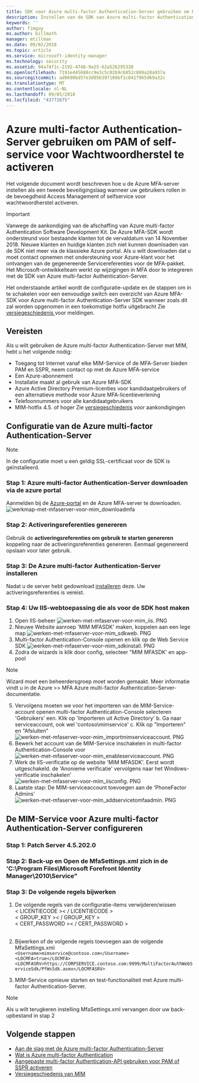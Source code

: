 ```yaml
---
title: SDK voor Azure multi-factor Authentication-Server gebruiken om PAM of scenario's voor self-service voor Wachtwoordherstel te activeren | Microsoft Docs
description: Instellen van de SDK van Azure multi-factor Authentication-Server als een tweede beveiligingslaag wanneer uw gebruikers rollen in Privileged Access Management en selfservice voor wachtwoordherstel activeren.
keywords: ''
author: fimguy
ms.author: billmath
manager: mtillman
ms.date: 09/02/2018
ms.topic: article
ms.service: microsoft-identity-manager
ms.technology: security
ms.assetid: 94a74f1c-2192-4748-9a25-62a526295338
ms.openlocfilehash: 7191e445688cc9e3c5c02b9c6852c869a28a937a
ms.sourcegitcommit: ad0690bd57e3d056397108bf1c8417965d69a32c
ms.translationtype: MT
ms.contentlocale: nl-NL
ms.lasthandoff: 09/05/2018
ms.locfileid: "43772675"
---
```

# <a name="use-azure-multi-factor-authentication-server-to-activate-pam-or-sspr"></a>Azure multi-factor Authentication-Server gebruiken om PAM of self-service voor Wachtwoordherstel te activeren
Het volgende document wordt beschreven hoe u de Azure MFA-server instellen als een tweede beveiligingslaag wanneer uw gebruikers rollen in de bevoegdheid Access Management of selfservice voor wachtwoordherstel activeren.

> [!IMPORTANT]
> Vanwege de aankondiging van de afschaffing van Azure multi-factor Authentication Software Development Kit. De Azure MFA-SDK wordt ondersteund voor bestaande klanten tot de vervaldatum van 14 November 2018. Nieuwe klanten en huidige klanten zich niet kunnen downloaden van de SDK niet meer via de klassieke Azure portal. Als u wilt downloaden dat u moet contact opnemen met ondersteuning voor Azure-klant voor het ontvangen van de gegenereerde Servicereferenties voor de MFA-pakket. <br> Het Microsoft-ontwikkelteam werkt op wijzigingen in MFA door te integreren met de SDK van Azure multi-factor Authentication-Server.

Het onderstaande artikel wordt de configuratie-update en de stappen om in te schakelen voor een eenvoudige switch een overzicht van Azure MFA-SDK voor Azure multi-factor Authentication-Server SDK wanneer zoals dit zal worden opgenomen in een toekomstige hotfix uitgebracht Zie [versiegeschiedenis ](/reference/version-history.md) voor meldingen. 

## <a name="prerequisites"></a>Vereisten

Als u wilt gebruiken de Azure multi-factor Authentication-Server met MIM, hebt u het volgende nodig:

- Toegang tot Internet vanaf elke MIM-Service of de MFA-Server bieden PAM en SSPR, neem contact op met de Azure MFA-service
- Een Azure-abonnement
- Installatie maakt al gebruik van Azure MFA-SDK
- Azure Active Directory Premium-licenties voor kandidaatgebruikers of een alternatieve methode voor Azure MFA-licentieverlening
- Telefoonnummers voor alle kandidaatgebruikers
- MIM-hotfix 4.5. of hoger Zie [versiegeschiedenis](/reference/version-history.md) voor aankondigingen

## <a name="azure-multi-factor-authentication-server-configuration"></a>Configuratie van de Azure multi-factor Authentication-Server 
> [!NOTE] 
> In de configuratie moet u een geldig SSL-certificaat voor de SDK is geïnstalleerd. 

### <a name="step-1-download-azure-multi-factor-authentication-server-from-the-azure-portal"></a>Stap 1: Azure multi-factor Authentication-Server downloaden via de azure portal 
Aanmelden bij de [Azure-portal](https://portal.azure.com/) en de Azure MFA-server te downloaden.
![werkmap-met-mfaserver-voor-mim_downloadmfa](media/working-with-mfaserver-for-mim/working-with-mfaserver-for-mim_downloadmfa.PNG)

### <a name="step-2-generate-activation-credentials"></a>Stap 2: Activeringsreferenties genereren
Gebruik de **activeringsreferenties om gebruik te starten genereren** koppeling naar de activeringsreferenties genereren. Eenmaal gegenereerd opslaan voor later gebruik.

### <a name="step-3-install-the-azure-multi-factor-authentication-server"></a>Stap 3: De Azure multi-factor Authentication-Server installeren
Nadat u de server hebt gedownload [installeren](https://docs.microsoft.com/en-us/azure/active-directory/authentication/howto-mfaserver-deploy#install-and-configure-the-mfa-server) deze.  Uw activeringsreferenties is vereist. 

### <a name="step-4-create-your-iis-web-application-that-will-host-the-sdk"></a>Stap 4: Uw IIS-webtoepassing die als voor de SDK host maken
1. Open IIS-beheer ![werken-met-mfaserver-voor-mim_iis. PNG](media/working-with-mfaserver-for-mim/working-with-mfaserver-for-mim_iis.PNG)
2.  Nieuwe Website aanroep 'MIM MFASDK' maken, koppelen aan een lege map ![werken-met-mfaserver-voor-mim_sdkweb. PNG](media/working-with-mfaserver-for-mim/working-with-mfaserver-for-mim_sdkweb.PNG)
3. Multi-factor Authentication-Console openen en klik op de Web Service SDK ![werken-met-mfaserver-voor-mim_sdkinstall. PNG](media/working-with-mfaserver-for-mim/working-with-mfaserver-for-mim_sdkinstall.PNG)
4. Zodra de wizards is klik door config, selecteer "MIM MFASDK' en app-pool

> [!NOTE] 
> Wizard moet een beheerdersgroep moet worden gemaakt. Meer informatie vindt u in de Azure >> MFA Azure multi-factor Authentication-Server-documentatie.

5. Vervolgens moeten we voor het importeren van de MIM-Service-account openen multi-factor Authentication-Console selecteren 'Gebruikers' een. Klik op 'Importeren uit Active Directory' b. Ga naar serviceaccount, ook wel 'contoso\mimservice' c. Klik op "Importeren" en "Afsluiten" ![werken-met-mfaserver-voor-mim_importmimserviceaccount. PNG](media/working-with-mfaserver-for-mim/working-with-mfaserver-for-mim_importmimserviceaccount.PNG) 
6. Bewerk het account van de MIM-Service inschakelen in multi-factor Authentication-Console voor ![werken-met-mfaserver-voor-mim_enableserviceaccount. PNG](media/working-with-mfaserver-for-mim/working-with-mfaserver-for-mim_enableserviceaccount.PNG)
7. Werk de IIS-verificatie op de website 'MIM MFASDK'. Eerst wordt uitgeschakeld. de 'Anonieme verificatie' vervolgens naar het Windows-verificatie inschakelen' ![werken-met-mfaserver-voor-mim_iisconfig. PNG](media/working-with-mfaserver-for-mim/working-with-mfaserver-for-mim_iisconfig.PNG)
8. Laatste stap: De MIM-serviceaccount toevoegen aan de 'PhoneFactor Admins' ![werken-met-mfaserver-voor-mim_addservicetomfaadmin. PNG](media/working-with-mfaserver-for-mim/working-with-mfaserver-for-mim_addservicetomfaadmin.PNG)

## <a name="configuring-the-mim-service-for-azure-multi-factor-authentication-server"></a>De MIM-Service voor Azure multi-factor Authentication-Server configureren 

### <a name="step-1-patch-server-to-452020"></a>Stap 1: Patch Server 4.5.202.0
 
### <a name="step-2-backup-and-open-the-mfasettingsxml-located-in-the-cprogram-filesmicrosoft-forefront-identity-manager2010service"></a>Stap 2: Back-up en Open de MfaSettings.xml zich in de 'C:\Program Files\Microsoft Forefront Identity Manager\2010\Service"

### <a name="step-3-update-the-following-lines"></a>Stap 3: De volgende regels bijwerken
1. De volgende regels van de configuratie-items verwijderen/wissen <br>
&LT; LICENTIECODE &GT;&LT; / LICENTIECODE &GT;<br>
&LT; GROUP_KEY &GT;&LT; / GROUP_KEY &GT;<br>
&LT; CERT_PASSWORD &GT;&LT; / CERT_PASSWORD &GT;<br>
<CertFilePath></CertFilePath><br>

2. Bijwerken of de volgende regels toevoegen aan de volgende MfaSettings.xml <br>
`<Username>mimservice@contoso.com</Username>` <br>
`<LOCMFA>true</LOCMFA>`<br>
`<LOCMFASRV>https://CORPSERVICE.contoso.com:9999/MultiFactorAuthWebServiceSdk/PfWsSdk.asmx</LOCMFASRV>`

3. MIM-Service opnieuw starten en test-functionaliteit met Azure multi-factor Authentication-Server.

> [!NOTE] 
> Als u wilt terugkeren instelling MfaSettings.xml vervangen door uw back-upbestand in stap 2


## <a name="next-steps"></a>Volgende stappen

-    [Aan de slag met de Azure multi-factor Authentication-Server](https://docs.microsoft.com/en-us/azure/active-directory/authentication/howto-mfaserver-deploy)
- [Wat is Azure multi-factor Authentication](https://docs.microsoft.com/azure/multi-factor-authentication/multi-factor-authentication)
- [Aangepaste multi-factor Authentication-API gebruiken voor PAM of SSPR activeren](Working-with-custommfaserver-for-mim.md)
- [Versiegeschiedenis van MIM](./reference/version-history.md)